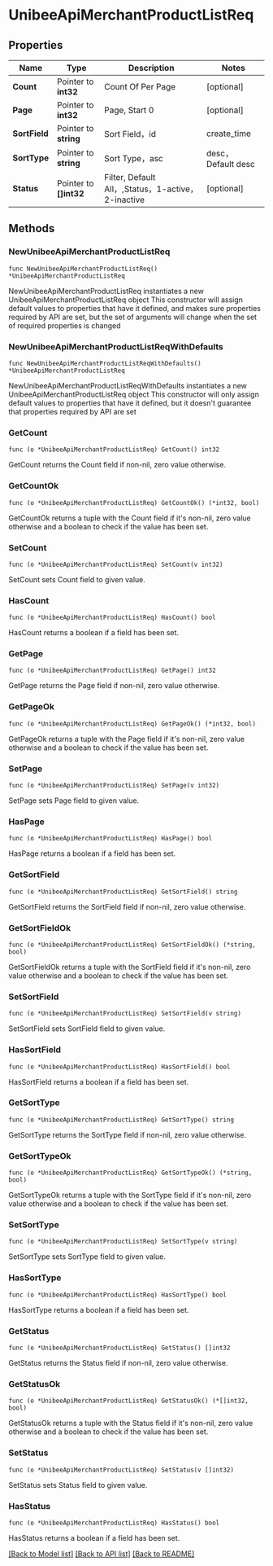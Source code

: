 # UnibeeApiMerchantProductListReq

## Properties

Name | Type | Description | Notes
------------ | ------------- | ------------- | -------------
**Count** | Pointer to **int32** | Count Of Per Page | [optional] 
**Page** | Pointer to **int32** | Page, Start 0 | [optional] 
**SortField** | Pointer to **string** | Sort Field，id|create_time|gmt_modify，Default id | [optional] 
**SortType** | Pointer to **string** | Sort Type，asc|desc，Default desc | [optional] 
**Status** | Pointer to **[]int32** | Filter, Default All，,Status，1-active，2-inactive | [optional] 

## Methods

### NewUnibeeApiMerchantProductListReq

`func NewUnibeeApiMerchantProductListReq() *UnibeeApiMerchantProductListReq`

NewUnibeeApiMerchantProductListReq instantiates a new UnibeeApiMerchantProductListReq object
This constructor will assign default values to properties that have it defined,
and makes sure properties required by API are set, but the set of arguments
will change when the set of required properties is changed

### NewUnibeeApiMerchantProductListReqWithDefaults

`func NewUnibeeApiMerchantProductListReqWithDefaults() *UnibeeApiMerchantProductListReq`

NewUnibeeApiMerchantProductListReqWithDefaults instantiates a new UnibeeApiMerchantProductListReq object
This constructor will only assign default values to properties that have it defined,
but it doesn't guarantee that properties required by API are set

### GetCount

`func (o *UnibeeApiMerchantProductListReq) GetCount() int32`

GetCount returns the Count field if non-nil, zero value otherwise.

### GetCountOk

`func (o *UnibeeApiMerchantProductListReq) GetCountOk() (*int32, bool)`

GetCountOk returns a tuple with the Count field if it's non-nil, zero value otherwise
and a boolean to check if the value has been set.

### SetCount

`func (o *UnibeeApiMerchantProductListReq) SetCount(v int32)`

SetCount sets Count field to given value.

### HasCount

`func (o *UnibeeApiMerchantProductListReq) HasCount() bool`

HasCount returns a boolean if a field has been set.

### GetPage

`func (o *UnibeeApiMerchantProductListReq) GetPage() int32`

GetPage returns the Page field if non-nil, zero value otherwise.

### GetPageOk

`func (o *UnibeeApiMerchantProductListReq) GetPageOk() (*int32, bool)`

GetPageOk returns a tuple with the Page field if it's non-nil, zero value otherwise
and a boolean to check if the value has been set.

### SetPage

`func (o *UnibeeApiMerchantProductListReq) SetPage(v int32)`

SetPage sets Page field to given value.

### HasPage

`func (o *UnibeeApiMerchantProductListReq) HasPage() bool`

HasPage returns a boolean if a field has been set.

### GetSortField

`func (o *UnibeeApiMerchantProductListReq) GetSortField() string`

GetSortField returns the SortField field if non-nil, zero value otherwise.

### GetSortFieldOk

`func (o *UnibeeApiMerchantProductListReq) GetSortFieldOk() (*string, bool)`

GetSortFieldOk returns a tuple with the SortField field if it's non-nil, zero value otherwise
and a boolean to check if the value has been set.

### SetSortField

`func (o *UnibeeApiMerchantProductListReq) SetSortField(v string)`

SetSortField sets SortField field to given value.

### HasSortField

`func (o *UnibeeApiMerchantProductListReq) HasSortField() bool`

HasSortField returns a boolean if a field has been set.

### GetSortType

`func (o *UnibeeApiMerchantProductListReq) GetSortType() string`

GetSortType returns the SortType field if non-nil, zero value otherwise.

### GetSortTypeOk

`func (o *UnibeeApiMerchantProductListReq) GetSortTypeOk() (*string, bool)`

GetSortTypeOk returns a tuple with the SortType field if it's non-nil, zero value otherwise
and a boolean to check if the value has been set.

### SetSortType

`func (o *UnibeeApiMerchantProductListReq) SetSortType(v string)`

SetSortType sets SortType field to given value.

### HasSortType

`func (o *UnibeeApiMerchantProductListReq) HasSortType() bool`

HasSortType returns a boolean if a field has been set.

### GetStatus

`func (o *UnibeeApiMerchantProductListReq) GetStatus() []int32`

GetStatus returns the Status field if non-nil, zero value otherwise.

### GetStatusOk

`func (o *UnibeeApiMerchantProductListReq) GetStatusOk() (*[]int32, bool)`

GetStatusOk returns a tuple with the Status field if it's non-nil, zero value otherwise
and a boolean to check if the value has been set.

### SetStatus

`func (o *UnibeeApiMerchantProductListReq) SetStatus(v []int32)`

SetStatus sets Status field to given value.

### HasStatus

`func (o *UnibeeApiMerchantProductListReq) HasStatus() bool`

HasStatus returns a boolean if a field has been set.


[[Back to Model list]](../README.md#documentation-for-models) [[Back to API list]](../README.md#documentation-for-api-endpoints) [[Back to README]](../README.md)


